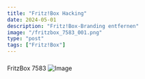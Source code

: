 ```yaml
---
title: "Fritz!Box Hacking"
date: 2024-05-01
description: "Fritz!Box-Branding entfernen"
image: "/fritzbox_7583_001.png"
type: "post"
tags: ["Fritz!Box"]
---
```


###
FritzBox 7583
![Image](/images/fritzbox_7583_001.png)